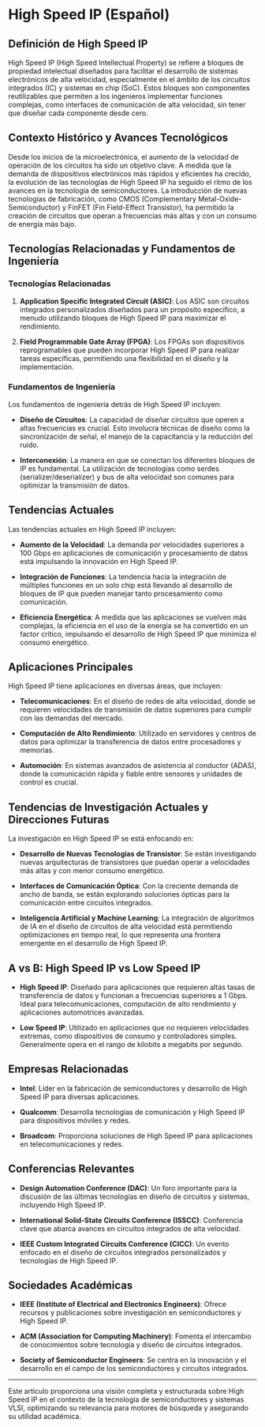 # High Speed IP (Español)

## Definición de High Speed IP

High Speed IP (High Speed Intellectual Property) se refiere a bloques de propiedad intelectual diseñados para facilitar el desarrollo de sistemas electrónicos de alta velocidad, especialmente en el ámbito de los circuitos integrados (IC) y sistemas en chip (SoC). Estos bloques son componentes reutilizables que permiten a los ingenieros implementar funciones complejas, como interfaces de comunicación de alta velocidad, sin tener que diseñar cada componente desde cero. 

## Contexto Histórico y Avances Tecnológicos

Desde los inicios de la microelectrónica, el aumento de la velocidad de operación de los circuitos ha sido un objetivo clave. A medida que la demanda de dispositivos electrónicos más rápidos y eficientes ha crecido, la evolución de las tecnologías de High Speed IP ha seguido el ritmo de los avances en la tecnología de semiconductores. La introducción de nuevas tecnologías de fabricación, como CMOS (Complementary Metal-Oxide-Semiconductor) y FinFET (Fin Field-Effect Transistor), ha permitido la creación de circuitos que operan a frecuencias más altas y con un consumo de energía más bajo.

## Tecnologías Relacionadas y Fundamentos de Ingeniería

### Tecnologías Relacionadas

1. **Application Specific Integrated Circuit (ASIC)**: Los ASIC son circuitos integrados personalizados diseñados para un propósito específico, a menudo utilizando bloques de High Speed IP para maximizar el rendimiento.
  
2. **Field Programmable Gate Array (FPGA)**: Los FPGAs son dispositivos reprogramables que pueden incorporar High Speed IP para realizar tareas específicas, permitiendo una flexibilidad en el diseño y la implementación.

### Fundamentos de Ingeniería

Los fundamentos de ingeniería detrás de High Speed IP incluyen:

- **Diseño de Circuitos**: La capacidad de diseñar circuitos que operen a altas frecuencias es crucial. Esto involucra técnicas de diseño como la sincronización de señal, el manejo de la capacitancia y la reducción del ruido.

- **Interconexión**: La manera en que se conectan los diferentes bloques de IP es fundamental. La utilización de tecnologías como serdes (serializer/deserializer) y bus de alta velocidad son comunes para optimizar la transmisión de datos.

## Tendencias Actuales

Las tendencias actuales en High Speed IP incluyen:

- **Aumento de la Velocidad**: La demanda por velocidades superiores a 100 Gbps en aplicaciones de comunicación y procesamiento de datos está impulsando la innovación en High Speed IP.

- **Integración de Funciones**: La tendencia hacia la integración de múltiples funciones en un solo chip está llevando al desarrollo de bloques de IP que pueden manejar tanto procesamiento como comunicación.

- **Eficiencia Energética**: A medida que las aplicaciones se vuelven más complejas, la eficiencia en el uso de la energía se ha convertido en un factor crítico, impulsando el desarrollo de High Speed IP que minimiza el consumo energético.

## Aplicaciones Principales

High Speed IP tiene aplicaciones en diversas áreas, que incluyen:

- **Telecomunicaciones**: En el diseño de redes de alta velocidad, donde se requieren velocidades de transmisión de datos superiores para cumplir con las demandas del mercado.

- **Computación de Alto Rendimiento**: Utilizado en servidores y centros de datos para optimizar la transferencia de datos entre procesadores y memorias.

- **Automoción**: En sistemas avanzados de asistencia al conductor (ADAS), donde la comunicación rápida y fiable entre sensores y unidades de control es crucial.

## Tendencias de Investigación Actuales y Direcciones Futuras

La investigación en High Speed IP se está enfocando en:

- **Desarrollo de Nuevas Tecnologías de Transistor**: Se están investigando nuevas arquitecturas de transistores que puedan operar a velocidades más altas y con menor consumo energético.

- **Interfaces de Comunicación Óptica**: Con la creciente demanda de ancho de banda, se están explorando soluciones ópticas para la comunicación entre circuitos integrados.

- **Inteligencia Artificial y Machine Learning**: La integración de algoritmos de IA en el diseño de circuitos de alta velocidad está permitiendo optimizaciones en tiempo real, lo que representa una frontera emergente en el desarrollo de High Speed IP.

## A vs B: High Speed IP vs Low Speed IP

- **High Speed IP**: Diseñado para aplicaciones que requieren altas tasas de transferencia de datos y funcionan a frecuencias superiores a 1 Gbps. Ideal para telecomunicaciones, computación de alto rendimiento y aplicaciones automotrices avanzadas.

- **Low Speed IP**: Utilizado en aplicaciones que no requieren velocidades extremas, como dispositivos de consumo y controladores simples. Generalmente opera en el rango de kilobits a megabits por segundo.

## Empresas Relacionadas

- **Intel**: Líder en la fabricación de semiconductores y desarrollo de High Speed IP para diversas aplicaciones.
  
- **Qualcomm**: Desarrolla tecnologías de comunicación y High Speed IP para dispositivos móviles y redes.

- **Broadcom**: Proporciona soluciones de High Speed IP para aplicaciones en telecomunicaciones y redes.

## Conferencias Relevantes

- **Design Automation Conference (DAC)**: Un foro importante para la discusión de las últimas tecnologías en diseño de circuitos y sistemas, incluyendo High Speed IP.

- **International Solid-State Circuits Conference (ISSCC)**: Conferencia clave que abarca avances en circuitos integrados de alta velocidad.

- **IEEE Custom Integrated Circuits Conference (CICC)**: Un evento enfocado en el diseño de circuitos integrados personalizados y tecnologías de High Speed IP.

## Sociedades Académicas

- **IEEE (Institute of Electrical and Electronics Engineers)**: Ofrece recursos y publicaciones sobre investigación en semiconductores y High Speed IP.

- **ACM (Association for Computing Machinery)**: Fomenta el intercambio de conocimientos sobre tecnología y diseño de circuitos integrados.

- **Society of Semiconductor Engineers**: Se centra en la innovación y el desarrollo en el campo de los semiconductores y circuitos integrados.

---
Este artículo proporciona una visión completa y estructurada sobre High Speed IP en el contexto de la tecnología de semiconductores y sistemas VLSI, optimizando su relevancia para motores de búsqueda y asegurando su utilidad académica.